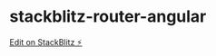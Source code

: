 # stackblitz-router-angular

[Edit on StackBlitz ⚡️](https://stackblitz.com/edit/stackblitz-starters-zngs1j)